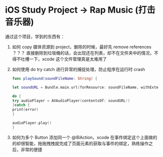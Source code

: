 #  iOS Study Project -> Rap Music (打击音乐器)

通过这个项目，学到的东西有：

1. 如何 copy 媒体资源到 project，删除的时候，最好先 remove references ？？？ 直接删除到垃圾桶的话，会出现还在列表，却不在文件夹中的情况，不得不吐槽一下，xcode 这个文件管理真是太难用了

2. 如何使用 do try catch 进行异常的捕捉处理，防止程序在运行时 crash

    ```swift
    func playSound(soundFileName: String) {
    
    let soundURL = Bundle.main.url(forResource: soundFileName, withExtension: "wav")
    
    do {
    try audioPlayer = AVAudioPlayer(contentsOf: soundURL!)
    }catch {
    print(error)
    }
    
    audioPlayer.play()
    }
   ``` 
   
3. 如何为多个 Button 添加同一个 @IBAction，xcode 在事件绑定这个上面做的的却很智能，拖拖拽拽就完成了页面元素的获取与事件的绑定，熟练操作之后，非常的便捷

